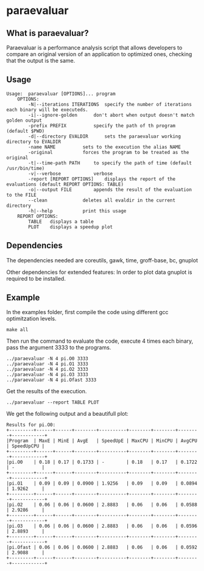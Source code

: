 
# paraevaluar

## What is paraevaluar?

Paraevaluar is a performance analysis script that allows developers to compare an original version of an application to optimized ones, checking that the output is the same.

## Usage
```
Usage:	paraevaluar [OPTIONS]... program
	OPTIONS:
		-N|--iterations ITERATIONS	specify the number of iterations each binary will be executeds.
		-i|--ignore-golden		don't abort when output doesn't match golden output
		-prefix PREFIX			specify the path of th program (default $PWD)
		-d|--directory EVALDIR		sets the paraevaluar working directory to EVALDIR
		-name NAME			sets to the execution the alias NAME
		-original			forces the program to be treated as the original
		-t|--time-path PATH		to specify the path of time (default /usr/bin/time)
		-v|--verbose			verbose
		-report [REPORT OPTIONS]	displays the report of the evaluations (default REPORT OPTIONS: TABLE)
		-o|--output FILE		appends the result of the evaluation to the FILE
		--clean				deletes all evaldir in the current directory
		-h|--help			print this usage
	REPORT OPTIONS:
		TABLE	displays a table
		PLOT	displays a speedup plot

```
## Dependencies
The dependencies needed are coreutils, gawk, time, groff-base, bc, gnuplot

Other dependencies for extended features:
In order to plot data gnuplot is required to be installed.


## Example

In the examples folder, first compile the code using different gcc optimitzation levels.
```
make all
```
Then run the command to evaluate the code, execute 4 times each binary, pass the argument 3333 to the programs.
```
../paraevaluar -N 4 pi.O0 3333
../paraevaluar -N 4 pi.O1 3333
../paraevaluar -N 4 pi.O2 3333
../paraevaluar -N 4 pi.O3 3333
../paraevaluar -N 4 pi.Ofast 3333
```
Get the results of the execution.
```
../paraevaluar --report TABLE PLOT
```
We get the following output and a beautifull plot:
```
Results for pi.O0:
+---------+------+------+--------+----------+--------+--------+--------+------------+
|Program  | MaxE | MinE | AvgE   | SpeedUpE | MaxCPU | MinCPU | AvgCPU | SpeedUpCPU |
+---------+------+------+--------+----------+--------+--------+--------+------------+
|pi.O0    | 0.18 | 0.17 | 0.1733 | -        | 0.18   | 0.17   | 0.1722 | -          |
+---------+------+------+--------+----------+--------+--------+--------+------------+
|pi.O1    | 0.09 | 0.09 | 0.0900 | 1.9256   | 0.09   | 0.09   | 0.0894 | 1.9262     |
+---------+------+------+--------+----------+--------+--------+--------+------------+
|pi.O2    | 0.06 | 0.06 | 0.0600 | 2.8883   | 0.06   | 0.06   | 0.0588 | 2.9286     |
+---------+------+------+--------+----------+--------+--------+--------+------------+
|pi.O3    | 0.06 | 0.06 | 0.0600 | 2.8883   | 0.06   | 0.06   | 0.0596 | 2.8893     |
+---------+------+------+--------+----------+--------+--------+--------+------------+
|pi.Ofast | 0.06 | 0.06 | 0.0600 | 2.8883   | 0.06   | 0.06   | 0.0592 | 2.9088     |
+---------+------+------+--------+----------+--------+--------+--------+------------+
```
